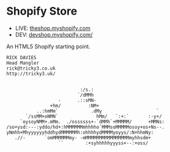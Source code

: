 # Shopify Store

* LIVE: [theshop.myshopify.com](http://theshop.com/)
* DEV: [devshop.myshopify.com/](https://devshop.myshopify.com/admin)


An HTML5 Shopify starting point.

```
RICK DAVIES
Head Mangler
rick@tricky3.co.uk
http://tricky3.uk/

                                                            
                           :/s.:                           
                          `/dMMh                           
                   -      .::sMN-                          
                +hm/          :NM+                         
           ..:hmMm`            .dMy                    `   
       `/ssMM+oNMN`              hMm/   `:+:`       :-y+/  
     `oysoyNMM+.mMm.  ./ossssss+-`dMMh`+MMMMM/      +MMNs: 
/so+ysd:---:yddo/hd+:hMMMMMMmhhhho`MMMsoMMMMMosoy+os+Ns--. 
yNmhh+MhyyyyyyhddhydMMMMMMh:ohhhhydMMMMyoyys/:N+hhmNy:     
   .//-       `omMMMMMMmy- -mMMMMMMMMMMMMMMMMmyhhsdm+      
                   ``        :+syhhhhhyyyss+--:+oss/
```